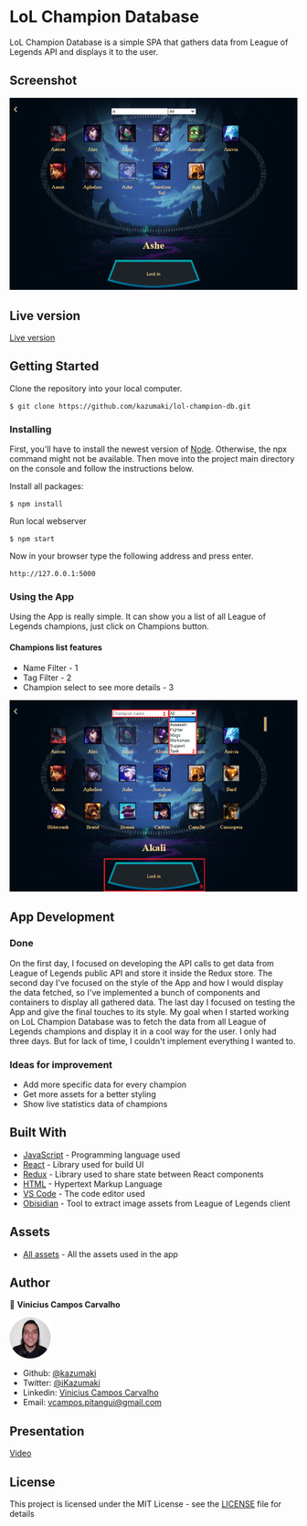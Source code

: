 # LoL Champion Database

LoL Champion Database is a simple SPA that gathers data from League of Legends API and displays it to the user.

## Screenshot

![Screenshot of the webpage](images/app-screenshot.png)

## Live version

[Live version](https://lol-champion-db.herokuapp.com/)

## Getting Started

Clone the repository into your local computer.

```
$ git clone https://github.com/kazumaki/lol-champion-db.git
```

### Installing

First, you'll have to install the newest version of [Node](https://nodejs.org/en/download/). Otherwise, the npx command might not be available. Then move into the project main directory on the console and follow the instructions below. 

Install all packages:

```
$ npm install
```

Run local webserver

```
$ npm start
```

Now in your browser type the following address and press enter.

```
http://127.0.0.1:5000
```

### Using the App

Using the App is really simple. It can show you a list of all League of Legends champions, just click on Champions button.

#### Champions list features
* Name Filter - 1
* Tag Filter - 2
* Champion select to see more details - 3

![Profile Image](images/champion-list-features.png) 

## App Development

### Done

On the first day, I focused on developing the API calls to get data from League of Legends public API and store it inside the Redux store. The second day I've focused on the style of the App and how I would display the data fetched, so I've implemented a bunch of components and containers to display all gathered data. The last day I focused on testing the App and give the final touches to its style. My goal when I started working on LoL Champion Database was to fetch the data from all League of Legends champions and display it in a cool way for the user. I only had three days. But for lack of time, I couldn't implement everything I wanted to.

### Ideas for improvement

* Add more specific data for every champion
* Get more assets for a better styling
* Show live statistics data of champions

## Built With

* [JavaScript](https://www.javascript.com/) - Programming language used
* [React](https://reactjs.org/) - Library used for build UI
* [Redux](https://redux.js.org/) - Library used to share state between React components
* [HTML](https://en.wikipedia.org/wiki/HTML) - Hypertext Markup Language
* [VS Code](https://code.visualstudio.com/) - The code editor used
* [Obisidian](https://github.com/Crauzer/Obsidian/) - Tool to extract image assets from League of Legends client

## Assets

* [All assets](https://www.riotgames.com/en) - All the assets used in the app

## Author

👤 **Vinicius Campos Carvalho**

<a href="https://github.com/kazumaki" rel="noopener noreferrer" target="_blank">

  ![Profile Image](images/vinicius-profile.png) 

</a>

- Github: [@kazumaki](https://github.com/kazumaki)
- Twitter: [@iKazumaki](https://twitter.com/iKazumaki)
- Linkedin: [Vinicius Campos Carvalho](https://www.linkedin.com/in/vcamposcarvalho/)
- Email: [vcampos.pitangui@gmail.com](vcampos.pitangui@gmail.com)

## Presentation

[Video](https://youtu.be/GQPdP4tomHs)

## License

This project is licensed under the MIT License - see the [LICENSE](LICENSE) file for details
